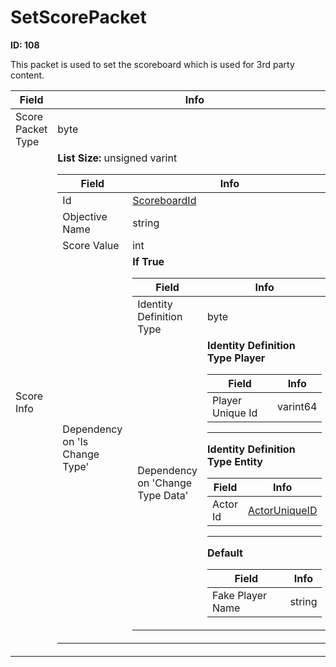 # SetScorePacket

**ID: 108**  

This packet is used to set the scoreboard which is used for 3rd party content.

<table><thead><tr><th>Field</th><th>Info</th></tr></thead><tbody>
<tr><td>Score Packet Type</td><td>byte</td></tr>
<tr><td>Score Info</td><td><b>List Size:</b> unsigned varint
  <table><thead><tr><th>Field</th><th>Info</th></tr></thead><tbody>
  <tr><td>Id</td><td><a href="../types/ScoreboardId.md">ScoreboardId</a></td></tr>
  <tr><td>Objective Name</td><td>string</td></tr>
  <tr><td>Score Value</td><td>int</td></tr>
  <tr><td>Dependency on 'Is Change Type'</td><td><b>If True</b><br>
    <table><thead><tr><th>Field</th><th>Info</th></tr></thead><tbody>
    <tr><td>Identity Definition Type</td><td>byte</td></tr>
    <tr><td>Dependency on 'Change Type Data'</td><td><b>Identity Definition Type Player</b><br>
      <table><thead><tr><th>Field</th><th>Info</th></tr></thead><tbody>
      <tr><td>Player Unique Id</td><td>varint64</td></tr>
      </tbody></table><hr>
      <b>Identity Definition Type Entity</b><br>
      <table><thead><tr><th>Field</th><th>Info</th></tr></thead><tbody>
      <tr><td>Actor Id</td><td><a href="../types/ActorUniqueID.md">ActorUniqueID</a></td></tr>
      </tbody></table><hr>
      <b>Default</b><br>
      <table><thead><tr><th>Field</th><th>Info</th></tr></thead><tbody>
      <tr><td>Fake Player Name</td><td>string</td></tr>
      </tbody></table></td></tr>
    </tbody></table></td></tr>
  </tbody></table></td></tr>
</tbody></table>